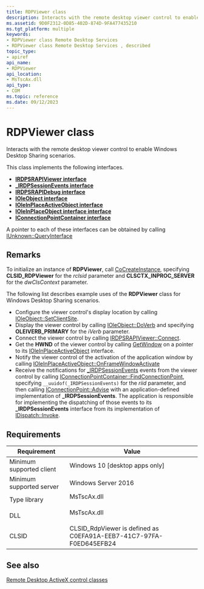 ```yaml
---
title: RDPViewer class
description: Interacts with the remote desktop viewer control to enable Windows Desktop Sharing scenarios.
ms.assetid: 9D0F2312-0D85-402D-874D-9FA477435210
ms.tgt_platform: multiple
keywords:
- RDPViewer class Remote Desktop Services
- RDPViewer class Remote Desktop Services , described
topic_type:
- apiref
api_name:
- RDPViewer
api_location:
- MsTscAx.dll
api_type:
- COM
ms.topic: reference
ms.date: 09/12/2023
---
```


# RDPViewer class

Interacts with the remote desktop viewer control to enable Windows Desktop Sharing scenarios.

This class implements the following interfaces.

- [**IRDPSRAPIViewer interface**](/windows/win32/api/rdpencomapi/nn-rdpencomapi-irdpsrapiviewer)
- [**_IRDPSessionEvents interface**](/windows/win32/api/rdpencomapi/nn-rdpencomapi-_irdpsessionevents)
- [**IRDPSRAPIDebug interface**](/windows/win32/api/rdpencomapi/nn-rdpencomapi-irdpsrapidebug)
- [**IOleObject  interface**](/windows/win32/api/oleidl/nn-oleidl-ioleobject)
- [**IOleInPlaceActiveObject  interface**](/windows/win32/api/oleidl/nn-oleidl-ioleobject)
- [**IOleInPlaceObject interface  interface**](/windows/win32/api/oleidl/nn-oleidl-ioleinplaceobject)
- [**IConnectionPointContainer interface**](/windows/win32/api/ocidl/nn-ocidl-iconnectionpointcontainer)

A pointer to each of these interfaces can be obtained by calling [IUnknown::QueryInterface](/windows/win32/api/unknwn/nf-unknwn-iunknown-queryinterface(refiid_void))

## Remarks

To initialize an instance of **RDPViewer**, call [CoCreateInstance](/windows/win32/api/combaseapi/nf-combaseapi-cocreateinstance), specifying **CLSID_RDPViewer** for the *rclsid* parameter and **CLSCTX_INPROC_SERVER** for the *dwClsContext* parameter.

The following list describes example uses of the **RDPViewer** class for Windows Desktop Sharing scenarios.

- Configure the viewer control's display location by calling [IOleObject::SetClientSite](/windows/win32/api/oleidl/nf-oleidl-ioleobject-setclientsite).
- Display the viewer control by calling [IOleObject::DoVerb](/windows/win32/api/oleidl/nf-oleidl-ioleobject-doverb) and specifying **OLEIVERB_PRIMARY** for the *iVerb* parameter.
- Connect the viewer control by calling [IRDPSRAPIViewer::Connect](/windows/win32/api/rdpencomapi/nf-rdpencomapi-irdpsrapiviewer-connect).
- Get the **HWND** of the viewer control by calling [GetWindow](/windows/win32/api/oleidl/nf-oleidl-iolewindow-getwindow) on a pointer to its [IOleInPlaceActiveObject](/windows/win32/api/oleidl/nn-oleidl-ioleinplaceactiveobject) interface.
- Notify the viewer control of the activation of the application window by calling [IOleInPlaceActiveObject::OnFrameWindowActivate](/windows/win32/api/oleidl/nf-oleidl-ioleinplaceactiveobject-onframewindowactivate)
- Receive the notifications for [_IRDPSessionEvents](/windows/win32/api/rdpencomapi/nn-rdpencomapi-_irdpsessionevents) events from the viewer control by calling [IConnectionPointContainer::FindConnectionPoint](/windows/win32/api/ocidl/nf-ocidl-iconnectionpointcontainer-findconnectionpoint), specifying `__uuidof(_IRDPSessionEvents)` for the *riid* parameter, and then calling [IConnectionPoint::Advise](/windows/win32/api/ocidl/nf-ocidl-iconnectionpoint-advise) with an application-defined implementation of **_IRDPSessionEvents**. The application is responsible for implementing the dispatching of those events to its **_IRDPSessionEvents** interface from its implementation of [IDispatch::Invoke](/windows/win32/api/oaidl/nf-oaidl-idispatch-invoke).

## Requirements



| Requirement | Value |
|-------------------------------------|----------------------------------------------------------------------------------------|
| Minimum supported client<br/> | Windows 10 \[desktop apps only\]<br/>                                            |
| Minimum supported server<br/> | Windows Server 2016<br/>                                                         |
| Type library<br/>             | <dl> <dt>MsTscAx.dll</dt> </dl> |
| DLL<br/>                      | <dl> <dt>MsTscAx.dll</dt> </dl> |
| CLSID<br/>                    | CLSID\_RdpViewer is defined as C0EFA91A-EEB7-41C7-97FA-F0ED645EFB24<br/>     |



## See also

<dl> <dt>

[Remote Desktop ActiveX control classes](remote-desktop-activex-control-classes.md)
</dt> </dl>

